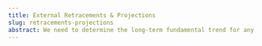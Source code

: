 ```yaml
---
title: External Retracements & Projections
slug: retracements-projections
abstract: We need to determine the long-term fundamental trend for any currency.
---
```

